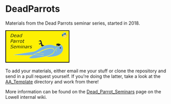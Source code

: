 # DeadParrots
Materials from the Dead Parrots seminar series, started in 2018.

![logo](https://github.com/LowellObservatory/DeadParrots/blob/master/images/DeadParrotYellowlogo.jpg "Logo")

To add your materials, either email me your stuff or clone the repository and
send in a pull request yourself.  If you're doing the latter, take a look at
the [AA\_Template](AA_Template) directory and work from there!

More information can be found on the
[Dead\_Parrot\_Seminars](http://wiki.lowell.edu/index.php/Dead_Parrot_Seminars)
page on the Lowell internal wiki.
